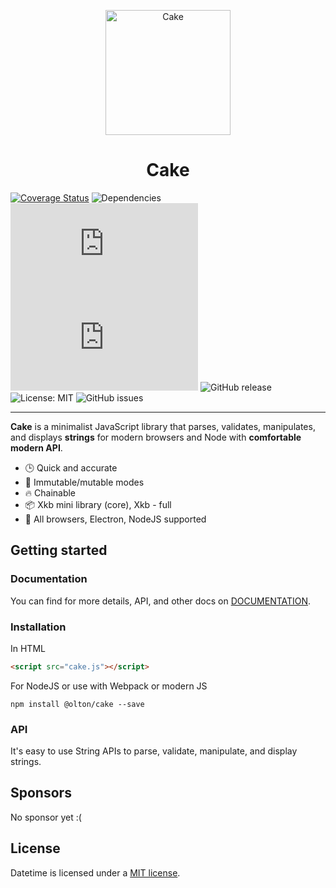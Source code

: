 <p align="center">
    <img src="https://metroui.org.ua/res/images/cake.png" alt="Cake" height="200">
</p>

<h1 align="center">Cake</h1>

<p align="center">

[![Coverage Status](https://coveralls.io/repos/github/olton/cake/badge.svg?branch=master)](https://coveralls.io/github/olton/cake?branch=master)
![Dependencies](https://img.shields.io/badge/Dependencies-none-darklime.svg)
[![Core size](http://img.badgesize.io/olton/cake/master/lib/datetime.min.js?compression=gzip&label=Core+gzip)](https://github.com/olton/cake/blob/master/lib/datetime.min.js)
[![Full size](http://img.badgesize.io/olton/cake/master/lib/datetime.all.min.js?compression=gzip&label=Full+gzip)](https://github.com/olton/cake/blob/master/lib/datetime.all.min.js)
![GitHub release](https://img.shields.io/github/v/release/olton/cake?color=darkLime)
![License: MIT](https://img.shields.io/badge/License-MIT-blue.svg?style=flat)
![GitHub issues](https://img.shields.io/github/issues-raw/olton/cake.svg?color=red)

</p>
<hr>

**Cake** is a minimalist JavaScript library that parses, validates, manipulates, and displays **strings** 
for modern browsers and Node with **comfortable modern API**.

* 🕒 Quick and accurate
* 💪 Immutable/mutable modes
* 🔥 Chainable
* 📦 Xkb mini library (core), Xkb - full
* 👫 All browsers, Electron, NodeJS supported

## Getting started

### Documentation

You can find for more details, API, and other docs on [DOCUMENTATION](DOCUMENTATION.md).

### Installation
In HTML
```html
<script src="cake.js"></script>
```
For NodeJS or use with Webpack or modern JS
```console
npm install @olton/cake --save
```

### API

It's easy to use String APIs to parse, validate, manipulate, and display strings.

## Sponsors
No sponsor yet :(

## License

Datetime is licensed under a [MIT license](LICENSE).
